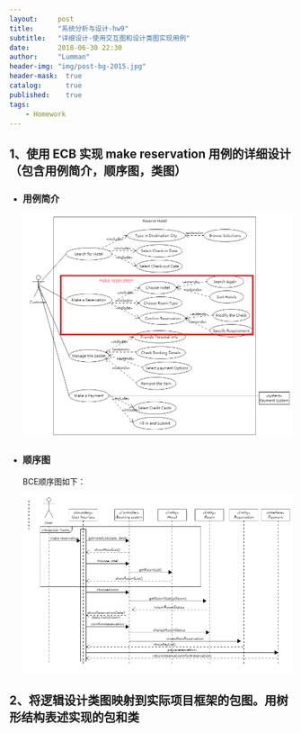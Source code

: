 ```yaml
---
layout:     post
title:      "系统分析与设计-hw9"
subtitle:   "详细设计-使用交互图和设计类图实现用例"
date:       2018-06-30 22:30
author:     "Lumman"
header-img: "img/post-bg-2015.jpg"
header-mask:  true
catalog:      true
published:    true
tags:
    - Homework
---
```


## 1、使用 ECB 实现 make reservation 用例的详细设计（包含用例简介，顺序图，类图）

- ### 用例简介

  ![usecase](https://raw.githubusercontent.com/wulinman/wulinman.github.io/master/img/in-post/hw9/usecase.png)

- ### 顺序图

  BCE顺序图如下：

  ![]()![sequence.png](https://github.com/wulinman/wulinman.github.io/blob/master/img/in-post/hw9/sequence.png?raw=true) 

## 2、将逻辑设计类图映射到实际项目框架的包图。用树形结构表述实现的包和类






